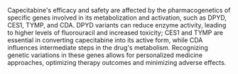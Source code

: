 Capecitabine's efficacy and safety are affected by the pharmacogenetics of specific genes involved in its metabolization and activation, such as DPYD, CES1, TYMP, and CDA. DPYD variants can reduce enzyme activity, leading to higher levels of fluorouracil and increased toxicity; CES1 and TYMP are essential in converting capecitabine into its active form, while CDA influences intermediate steps in the drug's metabolism. Recognizing genetic variations in these genes allows for personalized medicine approaches, optimizing therapy outcomes and minimizing adverse effects.